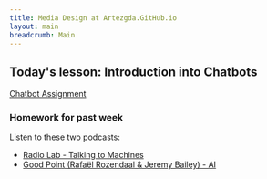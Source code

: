 ```yaml
---
title: Media Design at Artezgda.GitHub.io
layout: main
breadcrumb: Main
---
```


## Today's lesson: Introduction into Chatbots

[Chatbot Assignment](https://github.com/ArtezGDA/Course-Material/tree/master/DesignAChatbot.md)

### Homework for past week

Listen to these two podcasts:

- [Radio Lab - Talking to Machines ](http://www.radiolab.org/story/137407-talking-to-machines/)
- [Good Point (Rafaël Rozendaal & Jeremy Bailey) - AI](http://www.stitcher.com/podcast/rafael-rozendaal/good-point/e/03-artificial-intelligence-48090727)

